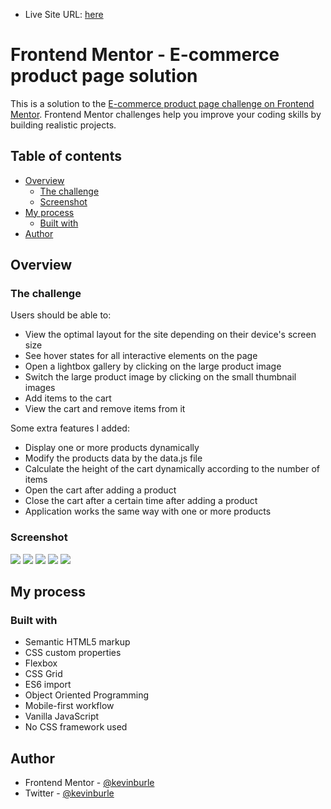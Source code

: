 - Live Site URL: [here](https://kevinburle.github.io/ecommerce-product-page-vanilla-js/)

# Frontend Mentor - E-commerce product page solution

This is a solution to the [E-commerce product page challenge on Frontend Mentor](https://www.frontendmentor.io/challenges/ecommerce-product-page-UPsZ9MJp6). Frontend Mentor challenges help you improve your coding skills by building realistic projects.

## Table of contents

- [Overview](#overview)
  - [The challenge](#the-challenge)
  - [Screenshot](#screenshot)
- [My process](#my-process)
  - [Built with](#built-with)
- [Author](#author)
## Overview

### The challenge

Users should be able to:

- View the optimal layout for the site depending on their device's screen size
- See hover states for all interactive elements on the page
- Open a lightbox gallery by clicking on the large product image
- Switch the large product image by clicking on the small thumbnail images
- Add items to the cart
- View the cart and remove items from it

Some extra features I added:

- Display one or more products dynamically
- Modify the products data by the data.js file
- Calculate the height of the cart dynamically according to the number of items
- Open the cart after adding a product
- Close the cart after a certain time after adding a product
- Application works the same way with one or more products

### Screenshot

![](./screenshots/desktop.jpg)
![](./screenshots/modal.jpg)
![](./screenshots/tablet.jpg)
![](./screenshots/mobile.jpg)
![](./screenshots//mobile-actif.jpg)

## My process

### Built with

- Semantic HTML5 markup
- CSS custom properties
- Flexbox
- CSS Grid
- ES6 import
- Object Oriented Programming
- Mobile-first workflow
- Vanilla JavaScript
- No CSS framework used

## Author

- Frontend Mentor - [@kevinburle](https://www.frontendmentor.io/profile/kevinburle)
- Twitter - [@kevinburle](https://twitter.com/kevinburle)

